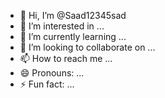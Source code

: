 - 👋 Hi, I’m @Saad12345sad
- 👀 I’m interested in ...
- 🌱 I’m currently learning ...
- 💞️ I’m looking to collaborate on ...
- 📫 How to reach me ...
- 😄 Pronouns: ...
- ⚡ Fun fact: ...

<!---
Saad12345sad/Saad12345sad is a ✨ special ✨ repository because its `README.md` (this file) appears on your GitHub profile.
You can click the Preview link to take a look at your changes.
--->
